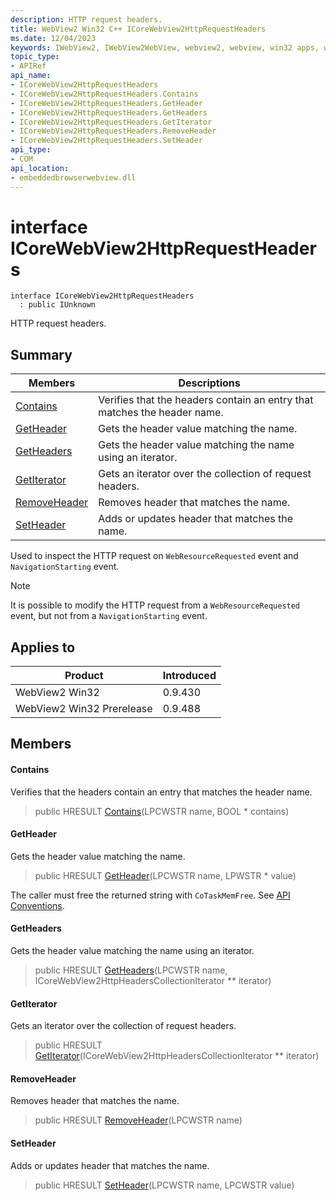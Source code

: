 ```yaml
---
description: HTTP request headers.
title: WebView2 Win32 C++ ICoreWebView2HttpRequestHeaders
ms.date: 12/04/2023
keywords: IWebView2, IWebView2WebView, webview2, webview, win32 apps, win32, edge, ICoreWebView2, ICoreWebView2Controller, browser control, edge html, ICoreWebView2HttpRequestHeaders
topic_type: 
- APIRef
api_name:
- ICoreWebView2HttpRequestHeaders
- ICoreWebView2HttpRequestHeaders.Contains
- ICoreWebView2HttpRequestHeaders.GetHeader
- ICoreWebView2HttpRequestHeaders.GetHeaders
- ICoreWebView2HttpRequestHeaders.GetIterator
- ICoreWebView2HttpRequestHeaders.RemoveHeader
- ICoreWebView2HttpRequestHeaders.SetHeader
api_type:
- COM
api_location:
- embeddedbrowserwebview.dll
---
```


# interface ICoreWebView2HttpRequestHeaders

```
interface ICoreWebView2HttpRequestHeaders
  : public IUnknown
```

HTTP request headers.

## Summary

 Members                        | Descriptions
--------------------------------|---------------------------------------------
[Contains](#contains) | Verifies that the headers contain an entry that matches the header name.
[GetHeader](#getheader) | Gets the header value matching the name.
[GetHeaders](#getheaders) | Gets the header value matching the name using an iterator.
[GetIterator](#getiterator) | Gets an iterator over the collection of request headers.
[RemoveHeader](#removeheader) | Removes header that matches the name.
[SetHeader](#setheader) | Adds or updates header that matches the name.

Used to inspect the HTTP request on `WebResourceRequested` event and `NavigationStarting` event.

> [!NOTE]
> It is possible to modify the HTTP request from a `WebResourceRequested` event, but not from a `NavigationStarting` event.

## Applies to

Product                         | Introduced
--------------------------------|---------------------------------------------
WebView2 Win32            |    0.9.430
WebView2 Win32 Prerelease |    0.9.488

## Members

#### Contains

Verifies that the headers contain an entry that matches the header name.

> public HRESULT [Contains](#contains)(LPCWSTR name, BOOL * contains)

#### GetHeader

Gets the header value matching the name.

> public HRESULT [GetHeader](#getheader)(LPCWSTR name, LPWSTR * value)

The caller must free the returned string with `CoTaskMemFree`. See [API Conventions](/microsoft-edge/webview2/concepts/win32-api-conventions#strings).

#### GetHeaders

Gets the header value matching the name using an iterator.

> public HRESULT [GetHeaders](#getheaders)(LPCWSTR name, ICoreWebView2HttpHeadersCollectionIterator ** iterator)

#### GetIterator

Gets an iterator over the collection of request headers.

> public HRESULT [GetIterator](#getiterator)(ICoreWebView2HttpHeadersCollectionIterator ** iterator)

#### RemoveHeader

Removes header that matches the name.

> public HRESULT [RemoveHeader](#removeheader)(LPCWSTR name)

#### SetHeader

Adds or updates header that matches the name.

> public HRESULT [SetHeader](#setheader)(LPCWSTR name, LPCWSTR value)

